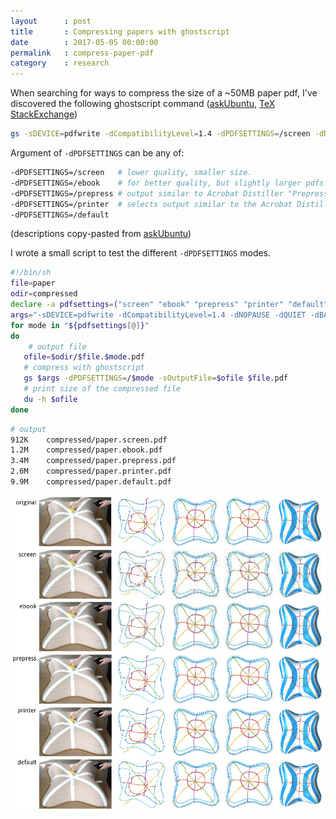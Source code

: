 ```yaml
---
layout      : post
title       : Compressing papers with ghostscript
date        : 2017-05-05 00:00:00
permalink   : compress-paper-pdf
category    : research
---
```


When searching for ways to compress the size of a ~50MB paper pdf, 
I've discovered the following ghostscript command
([askUbuntu](https://askubuntu.com/a/256449/181265), [TeX StackExchange](https://tex.stackexchange.com/a/19047/45772))
```bash
gs -sDEVICE=pdfwrite -dCompatibilityLevel=1.4 -dPDFSETTINGS=/screen -dNOPAUSE -dQUIET -dBATCH -sOutputFile=compressed.pdf original.pdf
```

Argument of `-dPDFSETTINGS` can be any of:
```bash
-dPDFSETTINGS=/screen   # lower quality, smaller size.
-dPDFSETTINGS=/ebook    # for better quality, but slightly larger pdfs.
-dPDFSETTINGS=/prepress # output similar to Acrobat Distiller "Prepress Optimized" setting
-dPDFSETTINGS=/printer  # selects output similar to the Acrobat Distiller "Print Optimized" setting
-dPDFSETTINGS=/default
```
(descriptions copy-pasted from [askUbuntu](https://askubuntu.com/a/256449/181265))

I wrote a small script to test the different `-dPDFSETTINGS` modes.
```bash
#!/bin/sh
file=paper
odir=compressed
declare -a pdfsettings=("screen" "ebook" "prepress" "printer" "default")
args="-sDEVICE=pdfwrite -dCompatibilityLevel=1.4 -dNOPAUSE -dQUIET -dBATCH"
for mode in "${pdfsettings[@]}"
do
    # output file
   ofile=$odir/$file.$mode.pdf
   # compress with ghostscript
   gs $args -dPDFSETTINGS=/$mode -sOutputFile=$ofile $file.pdf
   # print size of the compressed file
   du -h $ofile
done
```

```bash
# output
912K	compressed/paper.screen.pdf
1.2M	compressed/paper.ebook.pdf
3.4M	compressed/paper.prepress.pdf
2.6M	compressed/paper.printer.pdf
9.9M	compressed/paper.default.pdf
```

<a title="click for higher resolution" href="/assets/gs-compress/full.jpg"><img src="/assets/gs-compress/preview.jpg" alt="comparison of gs pdf compression modes" /></a>

